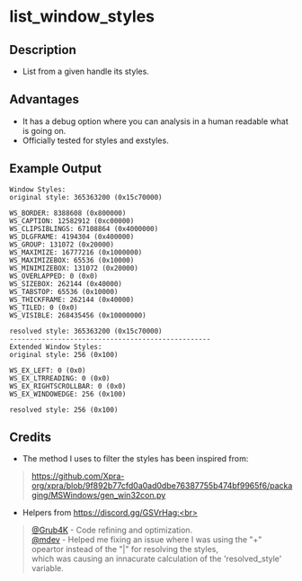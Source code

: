 # list_window_styles

## Description

* List from a given handle its styles.

## Advantages

* It has a debug option where you can analysis in a human readable what is going on.
* Officially tested for styles and exstyles.

## Example Output
```
Window Styles:
original style: 365363200 (0x15c70000)

WS_BORDER: 8388608 (0x800000)
WS_CAPTION: 12582912 (0xc00000)
WS_CLIPSIBLINGS: 67108864 (0x4000000)
WS_DLGFRAME: 4194304 (0x400000)
WS_GROUP: 131072 (0x20000)
WS_MAXIMIZE: 16777216 (0x1000000)
WS_MAXIMIZEBOX: 65536 (0x10000)
WS_MINIMIZEBOX: 131072 (0x20000)
WS_OVERLAPPED: 0 (0x0)
WS_SIZEBOX: 262144 (0x40000)
WS_TABSTOP: 65536 (0x10000)
WS_THICKFRAME: 262144 (0x40000)
WS_TILED: 0 (0x0)
WS_VISIBLE: 268435456 (0x10000000)

resolved style: 365363200 (0x15c70000)
--------------------------------------------------
Extended Window Styles:
original style: 256 (0x100)

WS_EX_LEFT: 0 (0x0)
WS_EX_LTRREADING: 0 (0x0)
WS_EX_RIGHTSCROLLBAR: 0 (0x0)
WS_EX_WINDOWEDGE: 256 (0x100)

resolved style: 256 (0x100)
```
## Credits

* The method I uses to filter the styles has been inspired from:<br>
> https://github.com/Xpra-org/xpra/blob/9f892b77cfd0a0ad0dbe76387755b474bf9965f6/packaging/MSWindows/gen_win32con.py<br>
* Helpers from https://discord.gg/GSVrHag:<br>
> [@Grub4K](https://github.com/Grub4K) - Code refining and optimization.<br>
> [@mdev](https://github.com/mdev_new) - Helped me fixing an issue where I was using the "+" opeartor instead of the "|" for resolving the styles,<br>
which was causing an innacurate calculation of the 'resolved_style' variable.<br>
